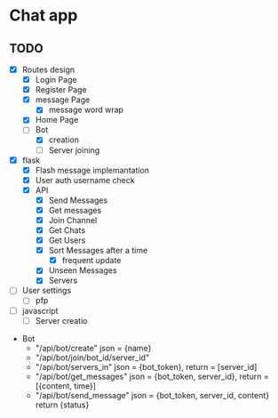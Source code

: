 # Chat app

## TODO

- [x] Routes design
    - [x] Login Page
    - [x] Register Page
    - [x] message Page
        - [x] message word wrap
    - [x] Home Page
    - [ ] Bot
        - [x] creation
        - [ ] Server joining

- [x] flask
    - [x] Flash message implemantation
    - [x] User auth username check
    - [x] API
        - [x] Send Messages
        - [x] Get messages
        - [x] Join Channel
        - [x] Get Chats
        - [x] Get Users
        - [x] Sort Messages after a time
            - [x] frequent update
        - [x] Unseen Messages
        - [x] Servers

- [ ] User settings
    - [ ] pfp

- [ ] javascript
    - [ ] Server creatio

- Bot
    - "/api/bot/create" json = {name}
    - "/api/bot/join/bot_id/server_id"
    - "/api/bot/servers_in" json = {bot_token}, return = [server_id]
    - "/api/bot/get_messages" json = {bot_token, server_id}, return = [{content, time}]
    - "/api/bot/send_message" json = {bot_token, server_id, content} return {status}